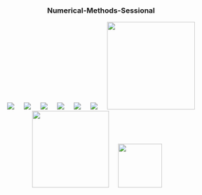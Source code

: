 <div align="center">
  
  ### Numerical-Methods-Sessional
</div>

<p align="center">
&emsp;
  <img src="https://img.shields.io/github/languages/code-size/MD-MAFUJUL-HASAN/Numerical-Methods-Sessional?style=for-the-badge">
  &emsp;
  <img src="https://img.shields.io/github/repo-size/MD-MAFUJUL-HASAN/Numerical-Methods-Sessional?color=purple&style=for-the-badge">
  &emsp;
  <img src="https://img.shields.io/github/languages/count/MD-MAFUJUL-HASAN/Numerical-Methods-Sessional?color=green&style=for-the-badge">
  &emsp;
  <img src="https://img.shields.io/github/languages/top/MD-MAFUJUL-HASAN/Numerical-Methods-Sessional?color=orange&style=for-the-badge">
  &emsp;
  <img src="https://img.shields.io/github/commit-activity/m/MD-MAFUJUL-HASAN/Numerical-Methods-Sessional?color=lime&style=for-the-badge">
  &emsp;
  <img src="https://img.shields.io/github/last-commit/MD-MAFUJUL-HASAN/Numerical-Methods-Sessional?color=darkgreen&style=for-the-badge">
  &emsp;
  <img src="https://tokei.rs/b1/github/MD-MAFUJUL-HASAN/Numerical-Methods-Sessional?category=code" width="200">
  &emsp;
  <img src="https://tokei.rs/b1/github/MD-MAFUJUL-HASAN/Numerical-Methods-Sessional?category=lines" width="175">
  &emsp;
  <img src="https://tokei.rs/b1/github/MD-MAFUJUL-HASAN/Numerical-Methods-Sessional?category=files" width="100">
  &emsp;
  </p>
